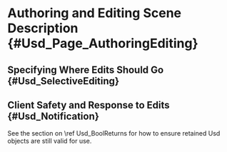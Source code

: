 # Authoring and Editing Scene Description {#Usd_Page_AuthoringEditing}

## Specifying Where Edits Should Go {#Usd_SelectiveEditing}

## Client Safety and Response to Edits {#Usd_Notification}

See the section on \ref Usd_BoolReturns for how to ensure retained Usd objects 
are still valid for use.
